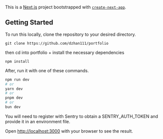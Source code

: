 This is a [Next.js](https://nextjs.org/) project bootstrapped with [`create-next-app`](https://github.com/vercel/next.js/tree/canary/packages/create-next-app).

## Getting Started

To run this locally, clone the repository to your desired directory.
```
git clone https://github.com/dzhan111/portfolio
```
then cd into portfolio + install the necessary dependencies

```
npm install
```

After, run it with one of these commands.

```bash
npm run dev
# or
yarn dev
# or
pnpm dev
# or
bun dev
```

You will need to register with Sentry to obtain a SENTRY_AUTH_TOKEN and provide it in an environment file.

Open [http://localhost:3000](http://localhost:3000) with your browser to see the result.

